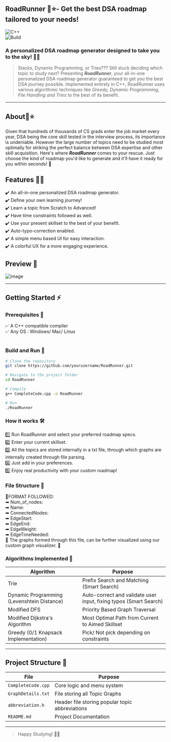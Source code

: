 ## RoadRunner 🥇⭐- Get the best DSA roadmap tailored to your needs!
![C++](https://img.shields.io/badge/c++-%2300599C.svg?style=for-the-badge&logo=c%2B%2B&logoColor=white)<br>
![Build](https://img.shields.io/badge/build-passing-brightgreen)<br>

### A personalized DSA roadmap generator designed to take you to the sky! 💪✨

>Stacks, Dynamic Programming, or Tries??? Still stuck deciding which topic to study next? Presenting **_RoadRunner_**, your all-in-one personalized DSA roadmap generator guaranteed to get you the best DSA journey possible. Implemented entirely in C++, RoadRunner uses various algorithmic techniques like _Greedy, Dynamic Programming, File Handling and Tries_ to the best of its benefit.
<hr>

## About📝⭐<br>
Given that hundreds of thousands of CS grads enter the job market every year, DSA being the core skill tested in the interview process, its importance is undeniable. However the large number of topics need to be studied most optimally for striking the perfect balance between DSA expertise and other skill acquisition. Here's where **_RoadRunner_** comes to your rescue. Just choose the kind of roadmap you'd like to generate and it'll have it ready for you within seconds! 📔

## Features 📖✨<br>
✔️ An all-in-one personalized DSA roadmap generator.<br>
✔️  Define your own learning journey!<br>
✔️ Learn a topic from Scratch to Advanced!<br>
✔️ Have time constraints followed as well.<br>
✔️ Use your present skillset to the best of your benefit.<br>
✔️ Auto-typo-correction enabled.<br>
✔️ A simple menu based UI for easy interaction.<br>
✔️ A colorful UX for a more engaging experience.<br>

## Preview 👀<br>
![image](https://github.com/user-attachments/assets/3c766e10-22b8-488c-bdc3-7d2757759583)
<hr>

## Getting Started ⚡

### Prerequisites 📌
✅ A C++ compatible compiler<br>
✅ Any OS : Windows/ Mac/ Linux<br>
<br>

### Build and Run 🚀

```bash
# Clone the repository
git clone https://github.com/yourusername/RoadRunner.git

# Navigate to the project folder
cd RoadRunner

# Compile
g++ CompleteCode.cpp -o RoadRunner

# Run
./RoadRunner

```

###  How it works 🛠️
1️⃣ Run RoadRunner and select your preferred roadmap specs.<br>
2️⃣ Enter your current skillset.<br>
3️⃣ All the topics are stored internally in a txt file, through which graphs are internally created through file parsing.<br>
4️⃣ Just add in your preferences.<br>
5️⃣ Enjoy real productivity with your custom roadmap!<br>

### File Structure 📖
💠FORMAT FOLLOWED:<br>
➡ Num_of_nodes:<br>
➡ Name:<br>
➡ ConnectedNodes:<br>
➡ EdgeStart:<br>
➡ EdgeEnd:<br>
➡ EdgeWeight:<br>
➡ EdgeTimeNeeded:<br>
💠 The graphs formed through this file, can be further visualized using our custom graph visualizer. 🌻

### Algorithms Implemented 🥇

| Algorithm                                 | Purpose                                                           |
| ------------------------------------------| ------------------------------------------------------------------|
| Trie                                      | Prefix Search and Matching  (Smart Search)                        |
| Dynamic Programming (Levenshtein Distance)| Auto-correct and validate user input, fixing typos (Smart Search) |
| Modified DFS                              | Priority Based Graph Traversal                                    |
| Modified Dijkstra's Algorithm            | Most Optimal Path from Current to Aimed Skillset                  |
| Greedy (0/1 Knapsack Implementation)      | Pick/ Not pick depending on constraints                           |
<hr>

## Project Structure 📁

| File               | Purpose                                         |
| -------------------| ------------------------------------------------|
| `CompleteCode.cpp` | Core logic and menu system                      |
| `GraphDetails.txt` | File storing all Topic Graphs                   |
| `abbreviation.h`   | Header file storing popular topic abbreviations |
| `README.md`        | Project Documentation                           |
<hr>

>Happy Studying! 📖🥇
